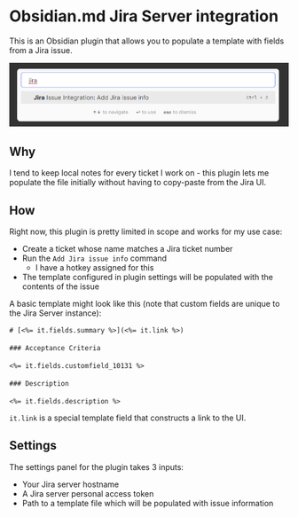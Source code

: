 # Obsidian.md Jira Server integration

This is an Obsidian plugin that allows you to populate a template with fields from a Jira issue.


![Add jira issue info](./images/add-jira-issue-info.png)

## Why

I tend to keep local notes for every ticket I work on - this plugin lets me populate the file initially without having to copy-paste from the Jira UI.

## How

Right now, this plugin is pretty limited in scope and works for my use case:

- Create a ticket whose name matches a Jira ticket number
- Run the `Add Jira issue info` command
    - I have a hotkey assigned for this
- The template configured in plugin settings will be populated with the contents of the issue

A basic template might look like this (note that custom fields are unique to the Jira Server instance):

```
# [<%= it.fields.summary %>](<%= it.link %>)

### Acceptance Criteria

<%= it.fields.customfield_10131 %>

### Description

<%= it.fields.description %>
```

`it.link` is a special template field that constructs a link to the UI.

## Settings

The settings panel for the plugin takes 3 inputs:

- Your Jira server hostname
- A Jira server personal access token
- Path to a template file which will be populated with issue information